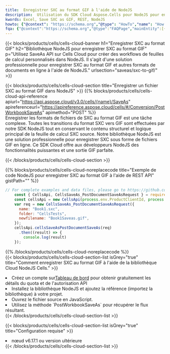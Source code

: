 ```yaml
---
title:  Enregistrer SXC au format GIF à l'aide de NodeJS
description:  Utilisation du SDK Cloud Aspose.Cells pour NodeJS pour enregistrer le fichier au format SXC au format GIF.
kwords: Excel, Save SXC as GIF, REST, NodeJS
howto: {"@context": "https://schema.org","@type": "HowTo","name": "How to save SXC as GIF using the Cells Cloud NodeJS library.","description": "How to save SXC as GIF using the Cells Cloud NodeJS library.","image": {"@type": "ImageObject"},"url": "/nodejs/saveas/sxc-to-gif/","step": [{ "@type": "HowToStep","name": "How to save SXC as GIF using the Cells Cloud NodeJS library. step 1", "image": {"@type": "ImageObject",},"url": "/nodejs/saveas/sxc-to-gif/","text": "Register an account at <a href='https://dashboard.aspose.cloud/'>Dashboard</a> to get free API quota & authorization details",},{ "@type": "HowToStep","name": "How to save SXC as GIF using the Cells Cloud NodeJS library. step 1", "image": {"@type": "ImageObject",},"url": "/nodejs/saveas/sxc-to-gif/","text": "Install NodeJS library and add the reference (import the library) to your project.",},{ "@type": "HowToStep","name": "How to save SXC as GIF using the Cells Cloud NodeJS library. step 1", "image": {"@type": "ImageObject",},"url": "/nodejs/saveas/sxc-to-gif/","text": "Open the source file in JavaScript.",},{ "@type": "HowToStep","name": "How to save SXC as GIF using the Cells Cloud NodeJS library. step 1", "image": {"@type": "ImageObject",},"url": "/nodejs/saveas/sxc-to-gif/","text": "Use the `PostWorkbookSaveAs` method to retrieve the resulting stream.",}, ],"supply": {"@type": "HowToSupply","name": "document"},"tool": [{"@type": "HowToTool","name": "Visual Studio, Visual Studio Code, WebStorm"},{"@type": "HowToTool","name": "Aspose Cells"}],"totalTime": "PT6M"}
fqa: {"@context":"https://schema.org","@type":"FAQPage","mainEntity":[{"@type":"Question","name":"Why save file as other formats file in C# using REST API?","acceptedAnswer":{"@type":"Answer","text":"Documents are encoded in many ways, and some files may be incompatible with the software you use. To open and read such files, just save them as appropriate file formats.<br/><ol><li>Install .NET SDK and add the reference (import the library) to your project.</li><li>Open the source file in C# using REST API.</li><li>Call the PostWorkbookSaveAsRequest() method, passing an output filename with required extension.</li><li>Get the result of save as a separate file.</li></ol>"}},{"@type":"Question","name":"What file formats can I save as with your C# library?","acceptedAnswer":{"@type":"Answer","text":"We support a variety of file formats for conversion using .NET library, including XLSX, Excel, xls , PDF, CSV, HTML, Markdown, XML, PNG, JPG, TIFF, Json, TXT and many more."}},{"@type":"Question","name":"What is the maximum allowed file size for conversion using this .NET library?","acceptedAnswer":{"@type":"Answer","text":"There are no file size limits for format conversions using .NET library."}}]}
---
```

{{< blocks/products/cells/cells-cloud-banner h1="Enregistrer SXC au format GIF" h2="Bibliothèque NodeJS pour enregistrer SXC au format GIF" p="Utilisez SaveAs API sur Cells Cloud pour créer des workflows de feuilles de calcul personnalisés dans NodeJS. Il s\'agit d\'une solution professionnelle pour enregistrer SXC au format GIF et autres formats de documents en ligne à l\'aide de NodeJS." urlsection="saveas/sxc-to-gif/" >}}

{{< blocks/products/cells/cells-cloud-section title="Enregistrer un fichier SXC au format GIF dans NodeJS" >}}
{{% blocks/products/cells/cells-cloud-api-reference apiurl="https://api.aspose.cloud/v3.0/cells/{name}/SaveAs" apireferenceurl="https://apireference.aspose.cloud/cells/#/Conversion/PostWorkbookSaveAs" apimethod="POST" %}}
<br/>
Enregistrer les formats de fichiers de SXC au format GIF est une tâche complexe. Toutes les transitions du format SXC vers GIF sont effectuées par notre SDK NodeJS tout en conservant le contenu structurel et logique principal de la feuille de calcul SXC source. Notre bibliothèque NodeJS est une solution professionnelle pour enregistrer SXC sous forme de fichiers GIF en ligne. Ce SDK Cloud offre aux développeurs NodeJS des fonctionnalités puissantes et une sortie GIF parfaite.

{{< /blocks/products/cells/cells-cloud-section >}}

{{% blocks/products/cells/cells-cloud-noreplacecode title="Exemple de code NodeJS pour enregistrer SXC au format GIF à l\'aide de REST API" gistPath="" %}}
  
```js
// For complete examples and data files, please go to https://github.com/aspose-cells-cloud/aspose-cells-cloud-node/
    const { CellsApi, CellsSaveAs_PostDocumentSaveAsRequest } = require("asposecellscloud");
    const cellsApi = new CellsApi(process.env.ProductClientId, process.env.ProductClientSecret);
    var req = new CellsSaveAs_PostDocumentSaveAsRequest({
      name: "Book1.sxc",
      folder: "CellsTests",
      newfilename: "Book1Saveas.gif",
    });
    cellsApi.cellsSaveAsPostDocumentSaveAs(req)
      .then((result) => {
        console.log(result)
    });
```
  
{{% /blocks/products/cells/cells-cloud-noreplacecode %}}
<br/>
{{< blocks/products/cells/cells-cloud-section-list isGrey="true" title="Comment enregistrer SXC au format GIF à l\'aide de la bibliothèque Cloud NodeJS Cells." >}}
<li> Créez un compte sur<a href="https://dashboard.aspose.cloud/">Tableau de bord</a> pour obtenir gratuitement les détails du quota et de l'autorisation API</li>
<li>Installez la bibliothèque NodeJS et ajoutez la référence (importez la bibliothèque) à votre projet.</li>
<li>Ouvrez le fichier source en JavaScript.</li>
<li>Utilisez la méthode `PostWorkbookSaveAs` pour récupérer le flux résultant.</li>
{{< /blocks/products/cells/cells-cloud-section-list >}}

{{< blocks/products/cells/cells-cloud-section-list isGrey="true" title="Configuration requise" >}}
<li>nœud v6.17.1 ou version ultérieure</li>
{{< /blocks/products/cells/cells-cloud-section-list >}}
